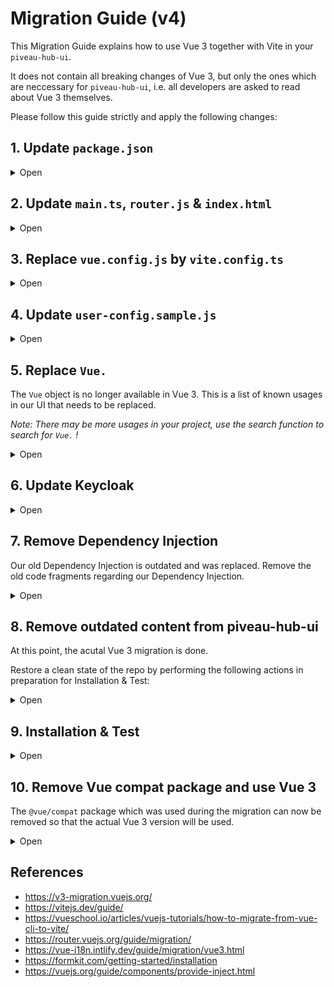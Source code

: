 # Migration Guide (v4)

This Migration Guide explains how to use Vue 3 together with Vite in your `piveau-hub-ui`. 

It does not contain all breaking changes of Vue 3, but only the ones which are neccessary for `piveau-hub-ui`, i.e. all developers are asked to read about Vue 3 themselves.

Please follow this guide strictly and apply the following changes:

## 1. Update `package.json`

<details><summary>Open</summary>
<br>

> _Use the "@vue/compat" package for testing. There may be more dependencies to add / upgrade in your project!_

#### 1.1 Replace vue-cli commands in `package.json` and use Vite:

```js
  "scripts": {
    "dev": "npm run serve",
    "serve": "vite --host",
    "build": "vite build",
  },
```

#### 1.2 Upgrade piveau packages to Vue 3 compatible versions in `package.json`:

```js
"@piveau/piveau-hub-ui-modules": "4.x.x",
"@piveau/piveau-universal-piwik": "3.x.x",
```

#### 1.3 Upgrade Vue in `package.json`:

```js
"vue": "^3.1.0",
"@vue/compat": "^3.1.0",
```

#### 1.4 Upgrade other packages to Vue 3 compatible versions in `package.json`:

```js
"vite": "^4.0.3",
"vue-router": "^4.1.6",
"vuex": "^4.0.2",
"vee-validate": "^4.11.6",
"vue-meta": "^3.0.0-alpha.10",
```


#### 1.5 Add new Vue 3 compatible packages to `package.json`:

```js
"@aacassandra/vue3-progressbar": "^1.0.3",
"@vitejs/plugin-vue": "^4.0.0",
"@vitejs/plugin-vue-jsx": "^3.0.2",
"vue3-cookies": "^1.0.6",
"vue-select-3": "^1.0.1",
"vue-skeletor": "^1.0.6",
"vue3-click-away": "^1.2.4",
"vue3-step-progress": "^0.2.6",
"vue3-datepicker": "^0.3.4",
```

#### 1.6 Remove incompatible packages from `package.json`:

```js
"@piveau/dcatap-frontend": "x.x.x",
"@vitejs/plugin-vue2": "x.x.x",
"@vue/cli-plugin-babel": "x.x.x",
"@vue/cli-plugin-eslint": "x.x.x",
"@vue/cli-plugin-router": "x.x.x",
"@vue/cli-plugin-typescript": "x.x.x",
"@vue/cli-plugin-unit-jest": "x.x.x",
"@vue/cli-plugin-vuex": "x.x.x",
"@vue/compiler-sfc": "x.x.x",
"core-js": "x.x.x",
"skeleton-loader-vue": "x.x.x",
"vue-clickaway": "x.x.x",
"vue-select": "x.x.x",
"vue-step-progress": "x.x.x",
"vue2-datepicker": "x.x.x",
```
</details>


## 2. Update `main.ts`, `router.js` & `index.html`

<details><summary>Open</summary>

#### 2.1 `main.ts`

_Replace all occurences of `Vue.xxx` by `app.xxx`!_

```js
import { createI18n } from 'vue-i18n'
import { createApp } from 'vue'

const app = createApp(App);

...

app.mount('#app');
```

#### 2.2 `router.js`

_Base option was removed, use history!_

```js
import * as Router from 'vue-router';

...

const router = Router.createRouter({
  history: Router.createWebHistory(GLUE_CONFIG.routing.routerOptions.base),
  linkActiveClass: 'active',

  ...

});
```

#### 2.3 `index.html`

_Move `index.html` into root directory!_


```html
<!DOCTYPE html>
<html lang="en">
  <head>
    <meta charset="utf-8">
    <meta http-equiv="X-UA-Compatible" content="IE=edge">
    <meta name="viewport" content="width=device-width,initial-scale=1.0">
    <link rel="shortcut icon" type="image/ico" href="/static/favicon.ico">
    <link rel="preload" type="text/css" href="/static/preload-styles/loading-animation.css" as="style">
    <link rel="preload" type="text/css" href="/static/fonts/material-icons.css" as="style">
    <link rel="stylesheet" href="/static/preload-styles/loading-animation.css">
    <link rel="stylesheet" href="/static/fonts/material-icons.css">
    <script type="module" src="/src/main.ts"></script>
    <title></title>
  </head>
  <body>
    <div id="app">
        <div class="spinner-container">
            <div class="spinner"></div>
        </div>
    </div>
  </body>
</html>
```
</details>


## 3. Replace `vue.config.js` by `vite.config.ts`

<details><summary>Open</summary>
<br>

```ts
import vue from '@vitejs/plugin-vue';
import { defineConfig } from 'vite';
import { lstatSync } from 'node:fs';
import path from 'path';
import config from './config';

const isSymlink = (pkg: string) => {
  const packagePath = path.resolve('..', '..', 'node_modules', pkg);
  try {
    return lstatSync(packagePath).isSymbolicLink();
  } catch {
    return false;
  }
}

let buildMode;
if (process.env.NODE_ENV === 'production') {
  buildMode = process.env.BUILD_MODE === 'test' ? 'test' : 'build';
} else {
  buildMode = 'dev';
}

const buildConfig = {
  BASE_PATH: config[buildMode].assetsPublicPath,
  SERVICE_URL: config[buildMode].serviceUrl,
};

export default defineConfig({
  base: buildConfig.BASE_PATH,
  plugins: [
    vue(
      { template: { compilerOptions: { whitespace: 'preserve' } } }
    ),
  ],
  server: {
    port: 8080
  },
  define: {},
  resolve: {
    alias: [
      {
        find: 'vue',
        replacement: '@vue/compat',
      },
      {
        find: '@',
        replacement: path.resolve(__dirname, 'src')
      },
      {
        find: '@modules-scss',
        replacement: isSymlink('@piveau/piveau-hub-ui-modules') ?
          path.resolve(__dirname, '..', '..', 'node_modules', '@piveau/piveau-hub-ui-modules', 'dist', 'scss')
          : path.resolve(__dirname, 'node_modules', '@piveau/piveau-hub-ui-modules', 'dist', 'scss')
      },
      {
        find: /^~(.*)$/,
        replacement: '$1',
      },
      {
        find: 'lodash',
        replacement: 'lodash-es',
      },
      {
        find: 'vue-i18n',
        replacement: 'vue-i18n/dist/vue-i18n.cjs.js',
      },
    ],
    extensions: ['.mjs', '.js', '.ts', '.jsx', '.tsx', '.json', '.vue'],
    preserveSymlinks: false
  },

  build: {
    rollupOptions: {
      output: {
        entryFileNames: 'app.[hash].js',
      }
    }
  }
});
```
</details>

## 4. Update `user-config.sample.js`

<details><summary>Open</summary>
<br>

```js
import i18n from './i18n';

const glueConfig = {
  api: {
    // baseUrl: 'https://data.europa.eu/api/hub/search/',
    // baseUrl: 'https://ppe.data.europa.eu/api/hub/search/',
    baseUrl: 'https://piveau-hub-search-data-europa-eu.apps.osc.fokus.fraunhofer.de/',

    // hubUrl: 'https://data.europa.eu/api/hub/repo/',
    // hubUrl: 'https://ppe.data.europa.eu/api/hub/repo/',
    hubUrl: 'https://piveau-hub-repo-data-europa-eu.apps.osc.fokus.fraunhofer.de/',

    // qualityBaseUrl: 'https://data.europa.eu/api/mqa/cache/',
    // qualityBaseUrl: 'https://ppe.data.europa.eu/api/mqa/cache/',
    qualityBaseUrl: 'https://piveau-metrics-cache-data-europa-eu.apps.osc.fokus.fraunhofer.de/',

    // similarityBaseUrl: 'https://data.europa.eu/api/similarities/',
    // similarityBaseUrl: 'https://ppe.data.europa.eu/api/similarities/',
    similarityBaseUrl: 'https://piveau-metrics-dataset-similarities-data-europa-eu.apps.osc.fokus.fraunhofer.de/',

    // fileUploadUrl: 'https://data.europa.eu/api/hub/store/',
    // fileUploadUrl: 'https://ppe.data.europa.eu/api/hub/store/',
    fileUploadUrl: 'https://piveau-hub-store-data-europa-eu.apps.osc.fokus.fraunhofer.de/',

    sparqlUrl: 'https://data.europa.eu/sparql',
    gazetteerBaseUrl: 'https://data.europa.eu/api/hub/search/gazetteer/',
    catalogBaseUrl: 'https://europeandataportal.eu/',
    vueAppCorsproxyApiUrl: 'https://piveau-corsproxy-piveau.apps.osc.fokus.fraunhofer.de',
  },
  authentication: {
    useService: true,
    login: {
      useLogin: true,

      loginTitle: 'Login',
      loginURL: '/login',
      loginRedirectUri: '/',

      logoutTitle: 'Logout',
      logoutURL: '/logout',
      logoutRedirectUri: '/',
    },
    keycloak: {
      realm: 'piveau',
      clientId: 'piveau-hub-ui',
      url: 'https://keycloak-piveau.apps.osc.fokus.fraunhofer.de',

      // TODO: Do we need to include these properties? They seem to be default values that never change #2763
      'ssl-required': 'external',
      'public-client': true,
      'verify-token-audience': true,
      'use-resource-role-mappings': true,
      'confidential-port': 0,
    },
    keycloakInit: {
      pkceMethod: '',
    },
    rtp: {
      grand_type: 'urn:ietf:params:oauth:grant-type:uma-ticket',
      audience: 'piveau-hub-repo',
    },
    authToken: '',
  },
  routing: {
    routerOptions: {
      base: '/',
      mode: 'history',
    },
    navigation: {
      showSparql: false,
    },
    pagination: {
      usePagination: true,
      usePaginationArrows: true,
      useItemsPerPage: true,
      defaultItemsPerPage: 10, // TODO: Make use of this property #2764
      defaultItemsPerPageOptions: [5, 10, 25, 50],
    },
  },
  metadata: {
    title: 'piveau Hub-UI',
    description: 'A modern and customizable web application for data management of extensive data catalogs.',
    keywords: 'Open Data',
  },
  content: {
    datasets: {
      useSort: true,
      useFeed: true,
      useCatalogs: true,
      followKeywordLinks: 'nofollow',
      maxKeywordLength: 15,
      facets: {
        useDatasetFacets: true,
        useDatasetFacetsMap: false,
        showClearButton: false,
        showFacetsTitle: false,
        cutoff: 5 ,
        MIN_FACET_LIMIT: 10,
        MAX_FACET_LIMIT: 50,
        FACET_OPERATORS: Object.freeze({ or: 'OR', and: 'AND' }),
        FACET_GROUP_OPERATORS: Object.freeze({ or: 'OR', and: 'AND' }),
        defaultFacetOrder: ['publisher', 'format', 'catalog', 'categories', 'keywords', 'dataScope', 'country', 'dataServices', 'scoring', 'license'],
        scoringFacets: {
          useScoringFacets: true, // TODO: Make use of this property #2764
          defaultScoringFacets: {
            excellentScoring: {
              id: 'excellentScoring',
              title: 'Excellent',
              count: 0,
              minScoring: 351,
              maxScoring: 405,
            },
            goodScoring: {
              id: 'goodScoring',
              title: 'Good',
              count: 0,
              minScoring: 221,
              maxScoring: 350,
            },
            sufficientScoring: {
              id: 'sufficientScoring',
              title: 'Sufficient',
              count: 0,
              minScoring: 121,
              maxScoring: 220,
            },
            badScoring: {
              id: 'badScoring',
              title: 'Any',
              count: 0,
              minScoring: 0,
              maxScoring: 120,
            },
          },
        },
      },
    },
    catalogs: {
      useSort: true, // TODO: Make use of this property #2764
      useCatalogCountries: true,
      defaultCatalogImagePath: '/flags',
      defaultCatalogCountryID: 'eu',
      defaultCatalogID: 'european-union-open-data-portal',
      facets: {
        useCatalogFacets: true,
        showClearButton: false,
        showFacetsTitle: false,
        cutoff: 5,
        MIN_FACET_LIMIT: 50,
        MAX_FACET_LIMIT: 100,
        FACET_OPERATORS: Object.freeze({ or: 'OR', and: 'AND' }),
        FACET_GROUP_OPERATORS: Object.freeze({ or: 'OR', and: 'AND' }),
        defaultFacetOrder: ['country'],
      },
    },
    datasetDetails: {
      header: {
        navigation: "top",
        hidePublisher: false,
        hideDate: false
      },
      keywords: {
        isVisible: true,
        showTitle: false,
        collapsed: false,  // displayAll
      },
      description: {
        enableMarkdownInterpretation: true,
      },
      distributions: {
        displayAll: false,
        displayCount: 7,
        incrementSteps: [10, 50],
        descriptionMaxLines: 3,
        descriptionMaxChars: 250,
        showValidationButton: false, // TODO: Make use of this property #2764
      },
      downloadAs: {
        enable: true,
        proxyUrl: 'https://piveau-corsproxy-piveau.apps.osc.fokus.fraunhofer.de',
        url: 'https://piveau-fifoc-piveau.apps.osc.fokus.fraunhofer.de/v1/convert',
        conversionFormats: [
          { sourceFileFormat: 'HTML', targetFileFormat: [ 'html', 'pdf', 'docx', 'json', 'odt', 'rtf' ]},
          { sourceFileFormat: 'CSV', targetFileFormat: [ 'csv', 'docx', 'html', 'json', 'odt', 'rtf', 'xls', 'xlsx', 'xml']},
          { sourceFileFormat: 'JSON', targetFileFormat: [ 'json', 'xml', ]},
          { sourceFileFormat: 'ODT', targetFileFormat: [ 'odt', 'docx', 'html', 'json', 'rtf' ]},
          { sourceFileFormat: 'DOCX', targetFileFormat: [ 'docx', 'pptx', 'odt', 'pdf', 'txt', 'html', 'json', 'odt', 'rtf']},
          { sourceFileFormat: 'XLSX', targetFileFormat: [ 'xlsx', 'csv',]},
          { sourceFileFormat: 'XLS', targetFileFormat: [ 'xls', 'csv',]},
          { sourceFileFormat: 'PDF', targetFileFormat: [ 'pdf', 'txt',]}
        ]
      },
      similarDatasets: {
        breakpoints: {
          verySimilar: { start: 0, end: 20 },
          similar: { start: 20, end: 25 },
          lessSimilar: { start: 25, end: 35 },
        },
      },
      pages: {
        isVisible: false,
        displayAll: false,
        displayCount: 7,
        incrementSteps: [10, 50],
        descriptionMaxLines: 3,
        descriptionMaxChars: 250,
      },
      visualisations: {
        isVisible: false,
        displayAll: false,
        displayCount: 7,
        incrementSteps: [10, 50],
        descriptionMaxLines: 3,
        descriptionMaxChars: 250,
      },
      dataServices: {
        isVisible: false,
        displayAll: false,
        displayCount: 7,
        incrementSteps: [10, 50],
        descriptionMaxLines: 3,
        descriptionMaxChars: 250,
      },
      isUsedBy: {
        isVisible: false,
      },
      relatedResources: {
        isVisible: false,
      },
      bulkDownload: {
        buttonPosition: "top",
        MAX_FILE_TITLE_LENGTH: 80,
        MAX_REQUESTS_COUNT: 5, // TODO: Make use of this property #2764
        INTERVAL_MS: 10, // TODO: Make use of this property #2764
        TIMEOUT_MS: 10000,
      },
      quality: {
        useQualityData: true,
        useQualityDistributionData: true,
        useDQVDataDropdown: true,
        formatsDQVData: [
          'rdf',
          'ttl',
          'n3',
          'nt',
          'jsonld',
        ],
        displayAll: false,
        numberOfDisplayedQualityDistributions: 5,
        csvLinter: {
          enable: true,
          displayAll: false,
          numberOfDisplayedValidationResults: 5,
        },
      }
    },
    maps: {
      mapVisible: true,
      useAnimation: true,
      location: [[52.526, 13.314], 10],
      spatialType: 'Point',
      height: '400px',
      width: '100%',
      mapContainerId: 'mapid',
      urlTemplate: 'https://gisco-services.ec.europa.eu/maps/wmts/1.0.0/WMTSCapabilities.xml/wmts/OSMCartoComposite/EPSG3857/{z}/{x}/{y}.png',
      geoBoundsId: 'ds-search-bounds',
      sender: {
        startBounds: [[34.5970, -9.8437], [71.4691, 41.4843]],
        height: '200px',
        width: '100%',
        mapContainerId: 'modalMap',
      },
      receiver: {
        startBounds: [[34.5970, -9.8437], [71.4691, 41.4843]],
        height: '250px',
        width: '100%',
        mapContainerId: 'mapid',
        attributionPosition: 'topright',
      },
      options: {
        id: 'mapbox/streets-v11',
        accessToken: 'pk.eyJ1IjoiZmFiaWFwZmVsa2VybiIsImEiOiJja2x3MzlvZ3UwNG85MnBseXJ6aGI2MHdkIn0.bFs2g4bPMYULlvDSVsetJg',
        attribution: '&copy; <a href="https://ec.europa.eu/eurostat/web/gisco/">Eurostat - GISCO</a>',
      },
      mapStyle: {
        color: 'red',
        fillColor: 'red',
        fillOpacity: 0.5,
        weight: 2,
        radius: 1,
      },
    },
    dataProviderInterface: {
      useService: true,
      basePath: '/dpi',
      specification: 'dcatap',
      annifIntegration: false,
      enableFileUploadReplace: false,
      buttons: {
        Dataset: true,
        Catalogue: false,
      },
      doiRegistrationService: {
        persistentIdentifierType: 'eu-ra-doi',
      },
    },
  },
  languages: {
    useLanguageSelector: true, // TODO: Make use of this property by passing it to the Header-Footer in App.vue #2766
    locale: 'en',
    fallbackLocale: 'en',
  },
  themes: {
    header: 'dark',
  },
  tracker: {
    // TODO: Implement disable tracker option based on condition #2767
    isPiwikPro: true, // true: PiwikPro | false: Matomo
    siteId: '',
    trackerUrl: ''
  },
};

export { glueConfig, i18n };
```

</details>

## 5. Replace `Vue.`

The `Vue` object is no longer available in Vue 3.
This is a list of known usages in our UI that needs to be replaced.

_Note: There may be more usages in your project, use the search function to search for `Vue.` !_

<details><summary>Open</summary>
<br>

```js
Vue.set(variable, property, value)    ==> variable[property] = value

Vue.extend()                          ==> defineComponent()

Vue.component()                       ==> app.component()

Vue.i18n                              ==> this.i18n.global

Vue.prototype.$env                    ==> app.config.globalProperties.$env

Vue.prototype.<globalProperty>        ==> app.config.globalProperties.<globalProperty>
```
</details>


## 6. Update Keycloak

<details><summary>Open</summary>

#### 6.1 Update `keycloak-js` package

```js
  "keycloak-js": "22.0.3",
```

#### 6.2 Create `src/services/keycloakService.js` to overwrite keycloak service

```js
// @ts-nocheck
/* eslint-disable */
import { createApp } from 'vue'
import Keycloak from 'keycloak-js';
import qs from 'qs';
import axios from 'axios';
import {
  store
} from '@piveau/piveau-hub-ui-modules';

let installed = false;
let rtpToken = null;

export default {
  install(app, params = {}) {
    if (installed) return;
    installed = true;

    const defaultParams = {
      config: window.__BASEURL__ ? `${window.__BASEURL__}/config` : '/config',
      init: { onLoad: 'login-required' },
    };
    const options = Object.assign({}, defaultParams, params);
    if (assertOptions(options).hasError) throw new Error(`Invalid options given: ${assertOptions(options).error}`);

    const watch = createApp({
      data() {
        return {
          ready: false,
          authenticated: false,
          userName: null,
          fullName: null,
          token: null,
          rtpToken: null,
          tokenParsed: null,
          logoutFn: null,
          loginFn: null,
          login: null,
          createLoginUrl: null,
          createLogoutUrl: null,
          createRegisterUrl: null,
          register: null,
          accountManagement: null,
          createAccountUrl: null,
          loadUserProfile: null,
          loadUserInfo: null,
          subject: null,
          idToken: null,
          idTokenParsed: null,
          realmAccess: null,
          resourceAccess: null,
          refreshToken: null,
          refreshTokenParsed: null,
          timeSkew: null,
          responseMode: null,
          responseType: null,
          hasRealmRole: null,
          hasResourceRole: null,
          getRtpToken: null,
        };
      },
    });

    getConfig(options.config)
    .then((config) => {
      init(config, watch, options);
      Object.defineProperty(app.config.globalProperties, '$keycloak', {
        get() {
          return watch;
        },
      });
    })
    .catch((err) => {
      console.error(err);
    });
  },
};

function init(config, watch, options) {
  const ctor = sanitizeConfig(config);
  const keycloak = new Keycloak(ctor);

  keycloak.onReady = function (authenticated) {
    updateWatchVariables(authenticated);
    watch.ready = true;
  };

  keycloak.onAuthSuccess = function () {
    // Check token validity every 10 seconds (10 000 ms) and, if necessary, update the token.
    // Refresh token if it's valid for less then 60 seconds
    const updateTokenInterval = setInterval(() => keycloak.updateToken(60)
    .then((hasRefreshed) => {
      if (hasRefreshed) {
        // When the auth token refreshes, 'invalidate' the stored rtpToken
        // to force getting a new rtpToken the next time
        rtpToken = null;
      }
    })
    .catch(() => {
      rtpToken = null;
      keycloak.clearToken();
    }), 10000);

    watch.logoutFn = () => {
      clearInterval(updateTokenInterval);
    };
  };

  keycloak.onAuthRefreshSuccess = function () {
    updateWatchVariables(true);
  };

  keycloak.init(options.init)
  .catch((err) => {
    typeof options.onInitError === 'function' && options.onInitError(err);
  });

  let updateTokenTimeout = null;

  function getRtpToken({ autoRefresh = false, refreshToken = null} = {}) {
    const rtpConfig = options.config.rtp;
    const baseUrl = options.config.url;
    const realm = options.config.realm;
    const token = keycloak.token;
    const endpoint = `${baseUrl}/realms/${realm}/protocol/openid-connect/token`;
    const requestBody = {
      grant_type: rtpConfig.grand_type,
      audience: rtpConfig.audience,
      ...refreshToken ? { refresh_token: refreshToken } : {},
    };

    return new Promise((resolve, reject) => {
      if (rtpToken && !refreshToken) {
        resolve(rtpToken)
        return;
      }

      axios.post(endpoint, qs.stringify(requestBody), {
        headers: {
          Authorization: `Bearer ${token}`,
          'Content-Type': 'application/x-www-form-urlencoded',
        },
      }).then((response) => {
        rtpToken = response?.data?.access_token;
        const refreshInterval = response?.data?.expires_in * 1000 * 0.8;

        if (autoRefresh) {
          if (updateTokenTimeout) clearTimeout(updateTokenTimeout);
          updateTokenTimeout = setTimeout(async () => {
            await getRtpToken({ autoRefresh: true, refreshToken: response.data.refresh_token });
          }, refreshInterval);
        }
        updateWatchVariables(true);
        resolve(rtpToken);
      }).catch((error) => {
        reject(error);
      });
    });
  }

  function loginFn(options) {
    keycloak.login(options)
    .then(() => {
      store.dispatch('auth/setKeycloak', keycloak);
      store.dispatch('auth/authLogin', keycloak.authenticated);
    })
    .catch((err) => {
      console.error(`Error keycloak login: ${JSON.stringify(err)}`);
    });
  }

  function logoutFn(options) {
    keycloak.logout(options);
  }

  function updateWatchVariables(isAuthenticated = false) {
    watch.authenticated = isAuthenticated;
    watch.loginFn = loginFn;
    watch.login = keycloak.login;
    watch.createLoginUrl = keycloak.createLoginUrl;
    watch.logoutFn = logoutFn;
    watch.logout = keycloak.logout;
    watch.createLogoutUrl = keycloak.createLogoutUrl;
    watch.createRegisterUrl = keycloak.createRegisterUrl;
    watch.register = keycloak.register;
    if (isAuthenticated) {
      watch.accountManagement = keycloak.accountManagement;
      watch.createAccountUrl = keycloak.createAccountUrl;
      watch.hasRealmRole = keycloak.hasRealmRole;
      watch.hasResourceRole = keycloak.hasResourceRole;
      watch.loadUserProfile = keycloak.loadUserProfile;
      watch.loadUserInfo = keycloak.loadUserInfo;
      watch.token = keycloak.token;
      watch.rtpToken = rtpToken;
      watch.subject = keycloak.subject;
      watch.idToken = keycloak.idToken;
      watch.idTokenParsed = keycloak.idTokenParsed;
      watch.realmAccess = keycloak.realmAccess;
      watch.resourceAccess = keycloak.resourceAccess;
      watch.refreshToken = keycloak.refreshToken;
      watch.refreshTokenParsed = keycloak.refreshTokenParsed;
      watch.timeSkew = keycloak.timeSkew;
      watch.responseMode = keycloak.responseMode;
      watch.responseType = keycloak.responseType;
      watch.tokenParsed = keycloak.tokenParsed;
      watch.userName = keycloak.tokenParsed.preferred_username;
      watch.fullName = keycloak.tokenParsed.name;
      watch.getRtpToken = getRtpToken
    }
  }
}

function assertOptions(options) {
  const {
    config, init, onReady, onInitError,
  } = options;
  if (typeof config !== 'string' && !_isObject(config)) {
    return { hasError: true, error: `'config' option must be a string or an object. Found: '${config}'` };
  }
  if (!_isObject(init) || typeof init.onLoad !== 'string') {
    return { hasError: true, error: `'init' option must be an object with an 'onLoad' property. Found: '${init}'` };
  }
  if (onReady && typeof onReady !== 'function') {
    return { hasError: true, error: `'onReady' option must be a function. Found: '${onReady}'` };
  }
  if (onInitError && typeof onInitError !== 'function') {
    return { hasError: true, error: `'onInitError' option must be a function. Found: '${onInitError}'` };
  }
  return {
    hasError: false,
    error: null,
  };
}

function _isObject(obj) {
  return obj !== null && typeof obj === 'object' && Object.prototype.toString.call(obj) !== '[object Array]';
}

function getConfig(config) {
  if (_isObject(config)) return Promise.resolve(config);
  return new Promise((resolve, reject) => {
    const xhr = new XMLHttpRequest();
    xhr.open('GET', config);
    xhr.setRequestHeader('Accept', 'application/json');
    xhr.onreadystatechange = () => {
      if (xhr.readyState === 4) {
        if (xhr.status === 200) {
          resolve(JSON.parse(xhr.responseText));
        } else {
          reject(Error(xhr.statusText));
        }
      }
    };
    xhr.send();
  });
}

function sanitizeConfig(config) {
  const renameProp = (oldProp, newProp, { [oldProp]: old, ...others }) => ({
    [newProp]: old,
    ...others,
  });
  return Object.keys(config).reduce((previous, key) => {
    if (['authRealm', 'authUrl', 'authClientId'].includes(key)) {
      const cleaned = key.replace('auth', '');
      const newKey = cleaned.charAt(0).toLowerCase() + cleaned.slice(1);
      return renameProp(key, newKey, previous);
    }
    return previous;
  }, config);
}
```

#### 6.3 Import local `keycloakService.js` in `main.ts`

```js
import vueKeycloak from './services/keycloakService';
```

#### 6.4 Remove vueKeycloak import from piveau-hub-ui-modules in `main.ts`

```js
import {
  vueKeycloak,
} from '@piveau/piveau-hub-ui-modules';
```

</details>

## 7. Remove Dependency Injection

Our old Dependency Injection is outdated and was replaced. Remove the old code fragments regarding our Dependency Injection.

<details><summary>Open</summary>
<br>

_Remove `dependencies` property and `useService()` store action method and it´s usages!_

```js
export default {
  dependencies: ["<Service>"],
  ...
  methods: {
    ...mapActions("datasets", [
      "useService",
    ]),
 ...
}
```

</details>

## 8. Remove outdated content from piveau-hub-ui

At this point, the acutal Vue 3 migration is done. 

Restore a clean state of the repo by performing the following actions in preparation for Installation & Test:

<details><summary>Open</summary>

### 8.1 Remove all occurences of:

- `babel`
- `webpack`

### 8.2 Delete npm files / packages

- `package-lock.json`
- `/node_modules`

</details>

## 9. Installation & Test

<details><summary>Open</summary>

### 9.1 Install npm packages

```bash
npm install
```

### 9.2 Test application

```bash
npm run dev
```

### 9.3 Check console for errors & warnings

The `@vue/compat` package should show warnings for Vue 2 related behaviour in your project, that is deprecated in Vue 3. 

Fix all the errors and warnings and add instructions to this Migration Guide if it was not included.

</details>

## 10. Remove Vue compat package and use Vue 3

The `@vue/compat` package which was used during the migration can now be removed so that the actual Vue 3 version will be used.

<details><summary>Open</summary>

### 10.1 Remove `@vue/compat` package from `package.json` and `vite.config.ts`

```js
"@vue/compat": "^3.1.0",
```

```js
{
  find: 'vue',
  replacement: '@vue/compat',
},
```

### 10.2 Install npm packages again

```bash
npm install
```

### 10.3 Test application again

```bash
npm run dev
```

If no errors or warnings are shown and the application is running as before, the upgrade to Vue 3 was successful!

</details>

## References

- https://v3-migration.vuejs.org/
- https://vitejs.dev/guide/
- https://vueschool.io/articles/vuejs-tutorials/how-to-migrate-from-vue-cli-to-vite/
- https://router.vuejs.org/guide/migration/
- https://vue-i18n.intlify.dev/guide/migration/vue3.html
- https://formkit.com/getting-started/installation
- https://vuejs.org/guide/components/provide-inject.html

